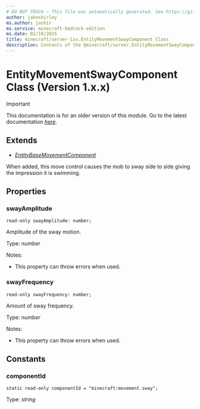 ```yaml
---
# DO NOT TOUCH — This file was automatically generated. See https://github.com/mojang/minecraftapidocsgenerator to modify descriptions, examples, etc.
author: jakeshirley
ms.author: jashir
ms.service: minecraft-bedrock-edition
ms.date: 02/10/2025
title: minecraft/server-1xx.EntityMovementSwayComponent Class
description: Contents of the @minecraft/server.EntityMovementSwayComponent class (Version 1.x.x).
---
```

# EntityMovementSwayComponent Class (Version 1.x.x)

> [!IMPORTANT]
> This documentation is for an older version of this module. Go to the latest documentation [*here*](../../../scriptapi/minecraft/server/EntityMovementSwayComponent.md).

## Extends
- [*EntityBaseMovementComponent*](EntityBaseMovementComponent.md)

When added, this move control causes the mob to sway side to side giving the impression it is swimming.

## Properties

### **swayAmplitude**
`read-only swayAmplitude: number;`

Amplitude of the sway motion.

Type: *number*

Notes:
  - This property can throw errors when used.

### **swayFrequency**
`read-only swayFrequency: number;`

Amount of sway frequency.

Type: *number*

Notes:
  - This property can throw errors when used.

## Constants

### **componentId**
`static read-only componentId = "minecraft:movement.sway";`

Type: *string*
